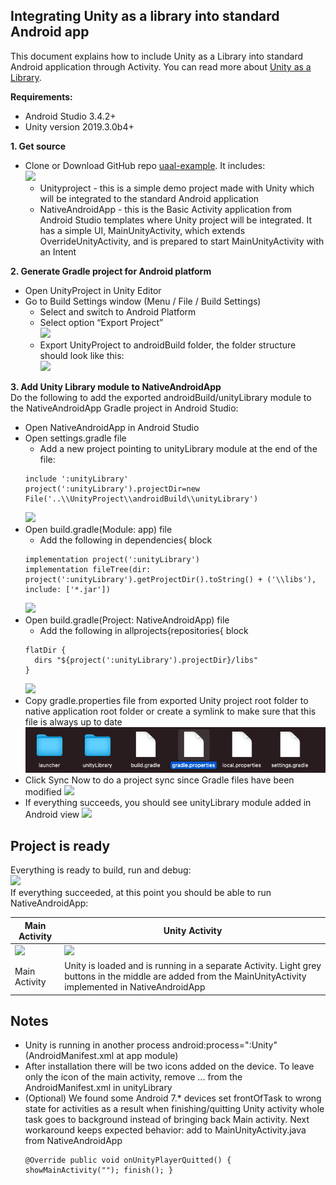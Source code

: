 ## Integrating Unity as a library into standard Android app
This document explains how to include Unity as a Library into standard Android application through Activity. You can read more about [Unity as a Library](https://docs.unity3d.com/2019.3/Documentation/Manual/UnityasaLibrary.html).

**Requirements:**
- Android Studio 3.4.2+
- Unity version 2019.3.0b4+

**1. Get source**
- Clone or Download GitHub repo [uaal-example](https://github.com/Unity-Technologies/uaal-example). It includes:
  <br><img src="images/android/rootFolderStructure.png">
  - Unityproject - this is a simple demo project made with Unity which will be integrated to the standard Android application
  - NativeAndroidApp - this is the Basic Activity application from Android Studio templates where Unity project will be integrated. It has a simple UI, MainUnityActivity, which extends OverrideUnityActivity, and is prepared to start MainUnityActivity with an Intent 

**2. Generate Gradle project for Android platform**
- Open UnityProject in Unity Editor
- Go to Build Settings window (Menu / File / Build Settings)
  - Select and switch to Android Platform
  - Select option “Export Project” 
    <br><img src="images/android/exportProject.png" width='400px'>
  - Export UnityProject to androidBuild folder, the folder structure should look like this:
    <br><img src="images/android/exportedProjectFolder.png">
    
**3. Add Unity Library module to NativeAndroidApp**
<br>Do the following to add the exported androidBuild/unityLibrary module to the NativeAndroidApp Gradle project in Android Studio:
- Open NativeAndroidApp in Android Studio
- Open settings.gradle file
  - Add a new project pointing to unityLibrary module at the end of the file: 
  ```
  include ':unityLibrary'
  project(':unityLibrary').projectDir=new File('..\\UnityProject\\androidBuild\\unityLibrary')
  ```
  <img src="images/android/settingsGradle.png">
- Open build.gradle(Module: app) file
  - Add the following in dependencies{ block
  ```
  implementation project(':unityLibrary')
  implementation fileTree(dir: project(':unityLibrary').getProjectDir().toString() + ('\\libs'), include: ['*.jar'])
  ```
  <img src="images/android/buildGradleApp.png">
- Open build.gradle(Project: NativeAndroidApp) file
  - Add the following in allprojects{repositories{ block
  ```
  flatDir {
    dirs "${project(':unityLibrary').projectDir}/libs"
  }
  ```
  <img src="images/android/buildGradleNativeApp.png">
- Copy gradle.properties file from exported Unity project root folder to native application root folder or create a symlink to make sure that this file is always up to date
  <img src="images/android/exportedASProject.png">
- Click Sync Now to do a project sync since Gradle files have been modified
  <img src="images/android/syncGradle.png">
- If everything succeeds, you should see unityLibrary module added in Android view
  <img src="images/android/unityLibraryModule.png">

## Project is ready
Everything is ready to build, run and debug:
<br><img src="images/android/buildOnDevice.png" width='500px'>
<br>If everything succeeded, at this point you should be able to run NativeAndroidApp:

Main Activity | Unity Activity
------------ | -------------
<img src="images/android/appNativeSS.png" > | <img src="images/android/appUnitySS.png" height='800px'>
Main Activity | Unity is loaded and is running in a separate Activity. Light grey buttons in the middle are added from the MainUnityActivity implemented in NativeAndroidApp

## Notes
- Unity is running in another process android:process=":Unity" (AndroidManifest.xml at app module)
- After installation there will be two icons added on the device. To leave only the icon of the main activity, remove <intent-filter>...</intent-filter> from the AndroidManifest.xml in unityLibrary
- (Optional) We found some Android 7.* devices set frontOfTask to wrong state for activities as a result when finishing/quitting Unity activity whole task goes to background instead of bringing back Main activity. Next workaround keeps expected behavior: add to MainUnityActivity.java from NativeAndroidApp
  ```
  @Override public void onUnityPlayerQuitted() { showMainActivity(""); finish(); }
  ```
